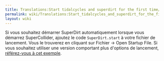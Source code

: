 ```yaml
---
title: Translations:Start tidalcycles and superdirt for the first time/26/fr
permalink: wiki/Translations:Start_tidalcycles_and_superdirt_for_the_first_time/26/fr/
layout: wiki
---
```


Si vous souhaitez démarrer SuperDirt automatiquement lorsque vous
démarrez SuperCollider, ajoutez le code `SuperDirt.start` à votre
fichier de lancement. Vous le trouverez en cliquant sur Fichier -&gt;
Open Startup File. Si vous souhaitez utiliser une version comportant
plus d'options de lancement, [référez-vous à cet
exemple](https://github.com/musikinformatik/SuperDirt/blob/master/superdirt_startup.scd).

